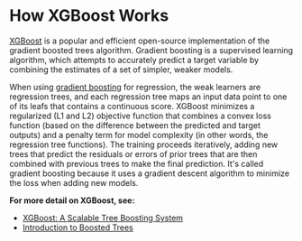 # How XGBoost Works<a name="xgboost-HowItWorks"></a>

[XGBoost]( https://github.com/dmlc/xgboost) is a popular and efficient open\-source implementation of the gradient boosted trees algorithm\. Gradient boosting is a supervised learning algorithm, which attempts to accurately predict a target variable by combining the estimates of a set of simpler, weaker models\.

When using [gradient boosting]( https://en.wikipedia.org/wiki/Gradient_boosting) for regression, the weak learners are regression trees, and each regression tree maps an input data point to one of its leafs that contains a continuous score\. XGBoost minimizes a regularized \(L1 and L2\) objective function that combines a convex loss function \(based on the difference between the predicted and target outputs\) and a penalty term for model complexity \(in other words, the regression tree functions\)\. The training proceeds iteratively, adding new trees that predict the residuals or errors of prior trees that are then combined with previous trees to make the final prediction\. It's called gradient boosting because it uses a gradient descent algorithm to minimize the loss when adding new models\.

**For more detail on XGBoost, see:**
+ [XGBoost: A Scalable Tree Boosting System](https://arxiv.org/pdf/1603.02754.pdf)
+ [Introduction to Boosted Trees](https://xgboost.readthedocs.io/en/latest/tutorials/model.html)
